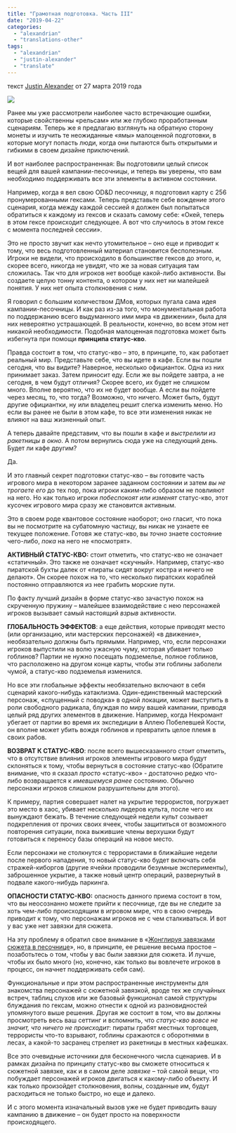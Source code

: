 ```yaml
---
title: "Грамотная подготовка. Часть III"
date: "2019-04-22"
categories: 
  - "alexandrian"
  - "translations-other"
tags: 
  - "alexandrian"
  - "justin-alexander"
  - "translate"
---
```


текст [Justin Alexander](https://vk.com/away.php?to=https://thealexandrian.net/about&cc_key=) от 27 марта 2019 года

![](https://pp.userapi.com/c849536/v849536393/16c326/44IMurW0g-o.jpg)

Ранее мы уже рассмотрели наиболее часто встречающие ошибки, которые свойственны «рельсам» или же глубоко проработанным сценариям. Теперь же я предлагаю взглянуть на обратную сторону монеты и изучить те неожиданные «ямы» малоценной подготовки, в которые могут попасть люди, когда они пытаются быть открытыми и гибкими в своем дизайне приключений.

И вот наиболее распространенная: Вы подготовили целый список вещей для вашей кампании-песочницы, и теперь вы уверены, что вам необходимо поддерживать все эти элементы в активном состоянии.

Например, когда я вел свою OD&D песочницу, я подготовил карту с 256 пронумерованными гексами. Теперь представьте себе вождение этого сценария, когда между каждой сессией я должен был попытаться обратиться к каждому из гексов и сказать самому себе: «Окей, теперь в этом гексе происходит следующее. А вот что случилось в этом гексе с момента последней сессии».

Это не просто звучит как нечто утомительное – оно еще и приводит к тому, что весь подготовленный материал становится бесполезным. Игроки не видели, что происходило в большинстве гексов до этого, и, скорее всего, никогда не увидят, что же за новая ситуация там сложилась. Так что для игроков нет вообще какой-либо активности. Вы создаете целую тонну контента, о котором у них нет ни малейшей понятия. У них нет опыта столкновения с ним.

Я говорил с большим количеством ДМов, которых пугала сама идея кампании-песочницы. И как раз из-за того, что монументальная работа по поддержанию всего выдуманного ими мира «в движении», была для них невероятно устрашающей. В реальности, конечно, во всем этом нет никакой необходимости. Подобная малоценная подготовка может быть избегнута при помощи **принципа статус-кво**.

Правда состоит в том, что статус-кво – это, в принципе, то, как работает реальный мир. Представьте себе, что вы идете в кафе. Если вы пошли сегодня, что вы видите? Наверное, несколько официанток. Одна из них принимает заказ. Затем приносит еду. Если же вы пойдете завтра, а не сегодня, в чем будут отличия? Скорее всего, их будет не слишком много. Вполне вероятно, что их не будет вообще. А если вы пойдете через месяц, то, что тогда? Возможно, что ничего. Может быть, будут другие официантки, ну или владелец решит слегка изменить меню. Но если вы ранее не были в этом кафе, то все эти изменения никак не влияют на ваш жизненный опыт.

А теперь давайте представим, что вы пошли в кафе и _выстрелили из ракетницы в окно_. А потом вернулись сюда уже на следующий день. Будет ли кафе другим?

Да.

И это главный секрет подготовки статус-кво – вы готовите часть игрового мира в некотором заранее заданном состоянии и затем _вы не трогаете его_ до тех пор, пока игроки каким-либо образом не повлияют на него. Но как только игроки _побеспокоят или изменят_ статус-кво, этот кусочек игрового мира сразу же становится активным.

Это в своем роде квантовое состояние наоборот; оно гласит, что пока вы не посмотрите на субатомную частицу, вы никак не узнаете ее текущее положение. Готовя же статус-кво, вы _точно_ знаете состояние чего-либо, _пока_ на него не «посмотрят».

**АКТИВНЫЙ СТАТУС-КВО:** стоит отметить, что статус-кво не означает «статичный». Это также не означает «скучный». Например, статус-кво пиратской бухты далек от «пираты сидят вокруг костра и ничего не делают». Он скорее похож на то, что несколько пиратских кораблей постоянно отправляются из нее грабить морские пути.

По факту лучший дизайн в форме статус-кво зачастую похож на скрученную пружину – малейшее взаимодействие с нею персонажей игроков вызывает самый настоящий _взрыв_ активности.

**ГЛОБАЛЬНОСТЬ ЭФФЕКТОВ**: а еще действия, которые приводят место (или организацию, или мастерских персонажей) «в движение», необязательно должны быть прямыми. Например, что, если персонажи игроков выпустили на волю ужасную чуму, которая убивает только гоблинов? Партии не нужно посещать подземелье, полное гоблинов, что расположено на другом конце карты, чтобы эти гоблины заболели чумой, а статус-кво подземелья изменился.

Но все эти глобальные эффекты необязательно включают в себя сценарий какого-нибудь катаклизма. Один-единственный мастерский персонаж, «спущенный с поводка» в одной локации, может выступить в роли свободного радикала, блуждая по миру вашей кампании, приводя целый ряд других элементов в движение. Например, когда Некромант убегает от партии во время их экспедиции в Аллею Побелевшей Кости, он вполне может убить вождя гоблинов и превратить целое племя в своих рабов.

**ВОЗВРАТ К СТАТУС-КВО**: после всего вышесказанного стоит отметить, что в отсутствие влияния игроков элементы игрового мира будут склоняться к тому, чтобы вернуться в состояние статус-кво (Обратите внимание, что я сказал _просто_ «статус-кво» - достаточно редко что-либо возвращается к _имевшемуся ранее_ состоянию. Обычно персонажи игроков слишком разрушительны для этого).

К примеру, партия совершает налет на укрытие террористов, погружает это место в хаос, убивает несколько лидеров культа, после чего их вынуждают бежать. В течение следующей недели культ созывает подкрепления от прочих своих ячеек, чтобы защититься от возможного повторения ситуации, пока выжившие члены верхушки будут готовиться к переносу базы операций на новое место.

Если персонажи не столкнутся с террористами в ближайшие недели после первого нападения, то новый статус-кво будет включать себя стражей-киборгов (другие ячейки проводили безумные эксперименты), заброшенное укрытие, а также новый центр операций, развернутый в подвале какого-нибудь паркинга.

**ОПАСНОСТИ СТАТУС-КВО:** опасность данного приема состоит в том, что вы неосознанно можете прийти к песочнице, где вы не следите за хоть чем-либо происходящим в игровом мире, что в свою очередь приводит к тому, что персонажам игроков не с чем сталкиваться. И вот у вас уже нет завязки для сюжета.

На эту проблему я обратил свое внимание в «[Жонглируя завязками сюжета в песочнице](https://vk.com/away.php?to=https%3A%2F%2Fthealexandrian.net%2Fwordpress%2F37530%2Froleplaying-games%2Fthought-of-the-day-juggling-scenario-hooks-in-a-sandbox&cc_key=)», но, в принципе, ее решение весьма простое – позаботьтесь о том, чтобы у вас были завязки для сюжета. И лучше, чтобы их было много (но, конечно, как только вы вовлечете игроков в процесс, он начнет поддерживать себя сам).

Функциональные и при этом распространенные инструменты для знакомства персонажей с сюжетной завязкой, вроде тех же случайных встреч, таблиц слухов или же базовый функционал самой структуры блуждания по гексам, можно отнести к одной из разновидностей упомянутого выше решения. Другая же состоит в том, что вы должны просмотреть весь ваш сеттинг и вспомнить, что _статус-кво вовсе не значит, что ничего не происходит_: пираты грабят местных торговцев, террористы что-то взрывают, гоблины сражаются с оборотнями в лесах, а какой-то засранец стреляет из ракетницы в местных кафешках.

Все это очевидные источники для бесконечного числа сценариев. И в рамках дизайна по принципу статус-кво вы сможете относиться к сюжетной завязке, как и в самом деле _завязке_ – той самой вещи, что побуждает персонажей игроков двигаться к какому-либо объекту. И как только произойдет столкновения, волны, созданные им, будут расходиться не только быстро, но еще и далеко.

И с этого момента изначальный вызов уже не будет приводить вашу кампанию в движение – он будет просто на поверхности происходящего.
